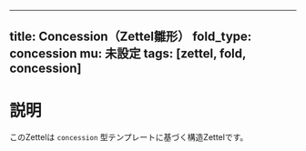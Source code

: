 <!--
@zettel_type: unknown
@description: 分類不能。手動で確認が必要。
-->

---
title: Concession（Zettel雛形）
fold_type: concession
mu: 未設定
tags: [zettel, fold, concession]
---

# 説明

このZettelは `concession` 型テンプレートに基づく構造Zettelです。

